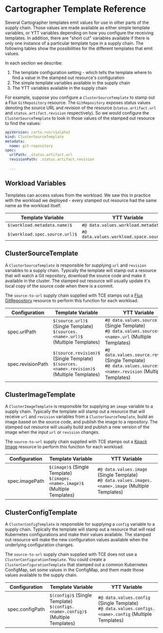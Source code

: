 # Cartographer Template Reference

Several Cartographer templates emit values for use in other parts of the supply chain. Those values
are made available as either simple template variables, or YTT variables depending on how you configure
the receiving templates. In addition, there are "short cut" variables available if there is only one instance
of a particular template type in a supply chain. The following tables show the possibilities for
the different templates that emit values.

In each section we describe:

1. The template configuration setting - which tells the template where to find a value in the stamped out resource's configuration
1. The simple template variables available in the supply chain
1. The YTT variables available in the supply chain

For example, suppose you configure a `ClusterSourceTemplate` to stamp out a Flux `GitRepository` resource. The `GitRepository`
exposes status values denoting the source URL and revision of the resource (`status.artifact.url` and `status.artifact.revision`
respectively). So we would configure the `ClusterSourceTemplate` to look in those values of the stamped out resource to find
the values:

```yaml
apiVersion: carto.run/v1alpha1
kind: ClusterSourceTemplate
metadata:
  name: git-repository
spec:
  urlPath: .status.artifact.url
  revisionPath: .status.artifact.revision

  ...
```

## Workload Variables
Templates can access values from the workload. We saw this in practice with the workload we deployed - every stamped out
resource had the same name as the workload itself.

| Template Variable              | YTT  Variable                              |
|--------------------------------|--------------------------------------------|
| `$(workload.metadata.name)$`   | `#@ data.values.workload.metadata.name`    |
| `$(workload.spec.source.url)$` | `#@ data.values.workload.space.source.url` |

## ClusterSourceTemplate

A `ClusterSourceTemplate` is responsible for supplying `url` and `revision` variables to a supply chain. Typically the template
will stamp out a resource that will watch a Git repository, download the source code and make it available in the cluster.
The stamped out resource will usually update it's local copy of the source code when there is a commit.

The `source-to-url` supply chain supplied with TCE stamps out a
[Flux GitRepository](https://fluxcd.io/docs/components/source/gitrepositories/) resource to perform this function for each workload.

| Configuration | Template Variable                                                                                | YTT Variable                                                                                                           |
|---------------|--------------------------------------------------------------------------------------------------|------------------------------------------------------------------------------------------------------------------------|
| spec.urlPath  | `$(source.url)$` (Single Template) <br/> `$(sources.<name>.url)$` (Multiple Templates)           | `#@ data.values.source.url` (Single Template) <br/> `#@ data.values.sources.<name>.url` (Multiple Templates)           |
| spec.revisionPath | `$(source.revision)$` (Single Template) <br/> `$(sources.<name>.revision)$` (Multiple Templates) | `#@ data.values.source.revision` (Single Template) <br/> `#@ data.values.sources.<name>.revision` (Multiple Templates) |

## ClusterImageTemplate

A `ClusterImageTemplate` is responsible for supplying an `image` variable to a supply chain. Typically the template will stamp
out a resource that will receive `url` and `revision` variables from a `ClusterSourceTemplate`, build an image based on the
source code, and publish the image to a repository. The stamped out resource will usually build and publish a new version of the
image when the input `url` or `revision` changes.

The `source-to-url` supply chain supplied with TCE stamps out a
[Kpack Image](https://github.com/pivotal/kpack/blob/main/docs/image.md) resource to perform this function for each workload.

| Configuration  | Template Variable                                                                  | YTT Variable                                                                                             |
|----------------|------------------------------------------------------------------------------------|----------------------------------------------------------------------------------------------------------|
| spec.imagePath | `$(image)$` (Single Template) <br/> `$(images.<name>.image)$` (Multiple Templates) | `#@ data.values.image` (Single Template) <br/> `#@ data.values.images.<name>.image` (Multiple Templates) |

## ClusterConfigTemplate

A `ClusterConfigTemplate` is responsible for supplying a `config` variable to a supply chain. Typically the template will
stamp out a resource that will read Kubernetes configurations and make their values available. The stamped out resource
will make the new configuration values available when the underlying configuration changes.

The `source-to-url` supply chain supplied with TCE does not use a `ClusterConfigurationTemplate`. You could create a
`ClusterConfigurationTemplate` that stamped out a common Kubernetes ConfigMap, set some values in the ConfigMap, and them
made those values available to the supply chain.

| Configuration   | Template Variable                                                                     | YTT Variable                                                                                                |
|-----------------|---------------------------------------------------------------------------------------|-------------------------------------------------------------------------------------------------------------|
| spec.configPath | `$(config)$` (Single Template) <br/> `$(configs.<name>.config)$` (Multiple Templates) | `#@ data.values.config` (Single Template) <br/> `#@ data.values.configs.<name>.config` (Multiple Templates) |
